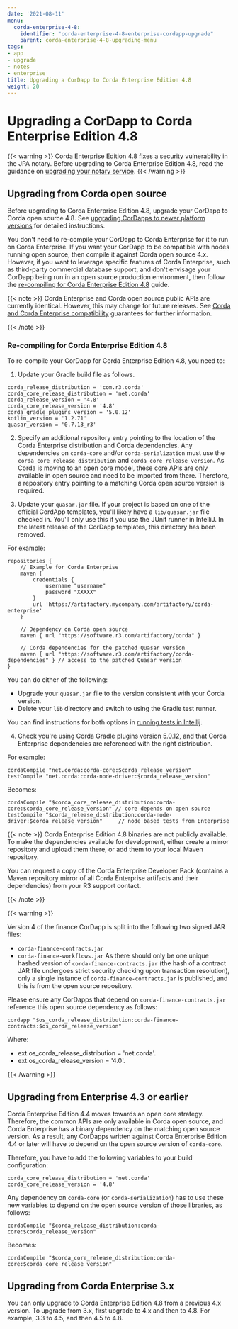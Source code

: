 ```yaml
---
date: '2021-08-11'
menu:
  corda-enterprise-4-8:
    identifier: "corda-enterprise-4-8-enterprise-cordapp-upgrade"
    parent: corda-enterprise-4-8-upgrading-menu
tags:
- app
- upgrade
- notes
- enterprise
title: Upgrading a CorDapp to Corda Enterprise Edition 4.8
weight: 20
---
```


# Upgrading a CorDapp to Corda Enterprise Edition 4.8

{{< warning >}}
Corda Enterprise Edition 4.8 fixes a security vulnerability in the JPA notary. Before upgrading to Corda Enterprise Edition 4.8, read the guidance on [upgrading your notary service](../../../../../en/platform/corda/4.8/enterprise/notary/upgrading-the-ha-notary-service.md).
{{< /warning >}}

## Upgrading from Corda open source

Before upgrading to Corda Enterprise Edition 4.8, upgrade your CorDapp to Corda open source 4.8. See [upgrading CorDapps to newer platform versions](../../../../../en/platform/corda/4.8/enterprise/app-upgrade-notes.md) for detailed instructions.

You don't need to re-compile your CorDapp to Corda Enterprise for it to run on Corda Enterprise. If you want your CorDapp to
be compatible with nodes running open source, then compile it against Corda open source 4.x.
However, if you want to leverage specific features of Corda Enterprise, such as third-party commercial database support, and don't envisage your CorDapp being run
in an open source production environment, then follow the [re-compiling for Corda Enterprise Edition 4.8](#re-compiling-for-corda-enterprise-48) guide.

{{< note >}}
Corda Enterprise and Corda open source public APIs are currently identical. However, this may change for future releases.
See [Corda and Corda Enterprise compatibility](../../../../../en/platform/corda/4.8/enterprise/version-compatibility.md) guarantees for further information.

{{< /note >}}


### Re-compiling for Corda Enterprise Edition 4.8

To re-compile your CorDapp for Corda Enterprise Edition 4.8, you need to:

1. Update your Gradle build file as follows.

```shell
corda_release_distribution = 'com.r3.corda'
corda_core_release_distribution = 'net.corda'
corda_release_version = '4.8'
corda_core_release_version = '4.8'
corda_gradle_plugins_version = '5.0.12'
kotlin_version = '1.2.71'
quasar_version = '0.7.13_r3'
```

2. Specify an additional repository entry pointing to the location of the Corda Enterprise distribution and Corda dependencies. Any
dependencies on `corda-core` and/or `corda-serialization` must use the `corda_core_release_distribution` and
`corda_core_release_version`. As Corda is moving to an open core model, these core APIs are only available in open source and need to
be imported from there. Therefore, a repository entry pointing to a matching Corda open source version is required.

3. Update your `quasar.jar` file. If your project is based on one of the official CordApp templates, you'll likely have a `lib/quasar.jar` file checked in. You'll only use this if you use the JUnit runner in IntelliJ. In the latest release of the CorDapp templates, this directory has
been removed.

For example:

```shell
repositories {
    // Example for Corda Enterprise
    maven {
        credentials {
            username "username"
            password "XXXXX"
        }
        url 'https://artifactory.mycompany.com/artifactory/corda-enterprise'
    }

    // Dependency on Corda open source
    maven { url "https://software.r3.com/artifactory/corda" }

    // Corda dependencies for the patched Quasar version
    maven { url "https://software.r3.com/artifactory/corda-dependencies" } // access to the patched Quasar version
}
```

You can do either of the following:

* Upgrade your `quasar.jar` file to the version consistent with your Corda version.
* Delete your `lib` directory and switch to using the Gradle test runner.

You can find instructions for both options in [running tests in Intellij](testing.html#running-tests-in-intellij).

4. Check you're using Corda Gradle plugins version 5.0.12, and that Corda Enterprise dependencies are referenced with the right distribution.

For example:

```shell
cordaCompile "net.corda:corda-core:$corda_release_version"
testCompile "net.corda:corda-node-driver:$corda_release_version"
```

Becomes:

```shell
cordaCompile "$corda_core_release_distribution:corda-core:$corda_core_release_version" // core depends on open source
testCompile "$corda_release_distribution:corda-node-driver:$corda_release_version"     // node based tests from Enterprise
```

{{< note >}}
Corda Enterprise Edition 4.8 binaries are not publicly available. To make the dependencies available for development, either
create a mirror repository and upload them there, or add them to your local Maven repository.

You can request a copy of the Corda Enterprise Developer Pack (contains a Maven repository mirror
of all Corda Enterprise artifacts and their dependencies) from your R3 support contact.

{{< /note >}}

{{< warning >}}

Version 4 of the finance CorDapp is split into the following two signed JAR files:

 * `corda-finance-contracts.jar`
 * `corda-finance-workflows.jar`
As there should only be one unique hashed version of `corda-finance-contracts.jar` (the hash of a contract JAR file undergoes strict
security checking upon transaction resolution), only a single instance of `corda-finance-contracts.jar` is published, and this is from the open source repository.

Please ensure any CorDapps that depend on `corda-finance-contracts.jar` reference this open source dependency as follows:

```shell
cordapp "$os_corda_release_distribution:corda-finance-contracts:$os_corda_release_version"
```

Where:
* ext.os_corda_release_distribution = 'net.corda'.
* ext.os_corda_release_version = '4.0'.


{{< /warning >}}



## Upgrading from Enterprise 4.3 or earlier

Corda Enterprise Edition 4.4 moves towards an open core strategy. Therefore, the common APIs are only available in Corda
open source, and Corda Enterprise has a binary dependency on the matching open source version. As a result, any CorDapps written against
Corda Enterprise Edition 4.4 or later will have to depend on the open source version of `corda-core`.

Therefore, you have to add the following variables to your build configuration:

```shell
corda_core_release_distribution = 'net.corda'
corda_core_release_version = '4.8'
```

Any dependency on `corda-core` (or `corda-serialization`) has to use these new variables to depend on the open source version of those
libraries, as follows:

```shell
cordaCompile "$corda_release_distribution:corda-core:$corda_release_version"
```

Becomes:

```shell
cordaCompile "$corda_core_release_distribution:corda-core:$corda_core_release_version"
```


## Upgrading from Corda Enterprise 3.x

You can only upgrade to Corda Enterprise Edition 4.8 from a previous 4.x version. To upgrade from 3.x, first upgrade to 4.x and then to 4.8. For example, 3.3 to 4.5, and then 4.5 to 4.8.
